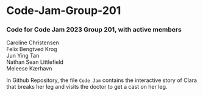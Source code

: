 # Code-Jam-Group-201

### Code for Code Jam 2023 Group 201, with active members  
  Caroline Christensen  
  Felix Bengtved Krog  
  Jun Ying Tan  
  Nathan Sean Littlefield   
  Meleese Kærhavn
  
  In Github Repository, the file ``Code Jam`` contains the interactive story of Clara that breaks her leg and visits the doctor to get a cast on her leg. 
  
  
  
  

